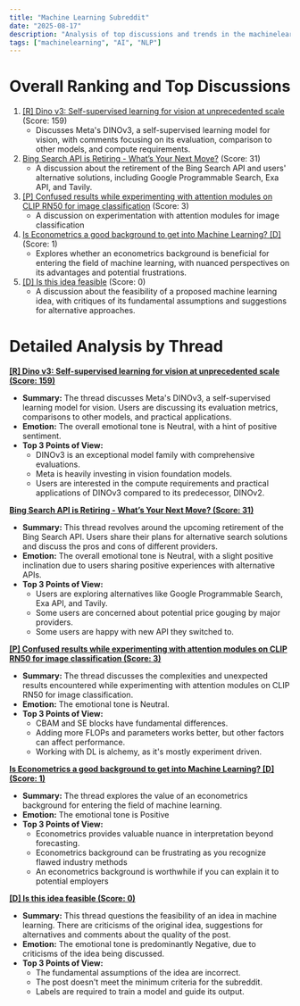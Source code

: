 ```yaml
---
title: "Machine Learning Subreddit"
date: "2025-08-17"
description: "Analysis of top discussions and trends in the machinelearning subreddit"
tags: ["machinelearning", "AI", "NLP"]
---
```


# Overall Ranking and Top Discussions
1. [[R] Dino v3: Self-supervised learning for vision at unprecedented scale](https://ai.meta.com/blog/dinov3-self-supervised-vision-model/) (Score: 159)
    * Discusses Meta's DINOv3, a self-supervised learning model for vision, with comments focusing on its evaluation, comparison to other models, and compute requirements.
2.  [Bing Search API is Retiring - What’s Your Next Move?](https://i.redd.it/qaeyweuf2mjf1.png) (Score: 31)
    *  A discussion about the retirement of the Bing Search API and users' alternative solutions, including Google Programmable Search, Exa API, and Tavily.
3. [[P] Confused results while experimenting with attention modules on CLIP RN50 for image classification](https://www.reddit.com/r/MachineLearning/comments/1msq0uf/p_confused_results_while_experimenting_with/) (Score: 3)
    * A discussion on experimentation with attention modules for image classification
4.  [Is Econometrics a good background to get into Machine Learning? [D]](https://www.reddit.com/r/MachineLearning/comments/1msrdfq/is_econometrics_a_good_background_to_get_into/) (Score: 1)
    *  Explores whether an econometrics background is beneficial for entering the field of machine learning, with nuanced perspectives on its advantages and potential frustrations.
5. [[D] Is this idea feasible](https://www.reddit.com/r/MachineLearning/comments/1msuaiz/d_is_this_idea_feasible/) (Score: 0)
    *  A discussion about the feasibility of a proposed machine learning idea, with critiques of its fundamental assumptions and suggestions for alternative approaches.

# Detailed Analysis by Thread
**[[R] Dino v3: Self-supervised learning for vision at unprecedented scale (Score: 159)](https://ai.meta.com/blog/dinov3-self-supervised-vision-model/)**
*  **Summary:** The thread discusses Meta's DINOv3, a self-supervised learning model for vision. Users are discussing its evaluation metrics, comparisons to other models, and practical applications.
*  **Emotion:** The overall emotional tone is Neutral, with a hint of positive sentiment.
*  **Top 3 Points of View:**
    * DINOv3 is an exceptional model family with comprehensive evaluations.
    * Meta is heavily investing in vision foundation models.
    * Users are interested in the compute requirements and practical applications of DINOv3 compared to its predecessor, DINOv2.

**[Bing Search API is Retiring - What’s Your Next Move? (Score: 31)](https://i.redd.it/qaeyweuf2mjf1.png)**
*  **Summary:**  This thread revolves around the upcoming retirement of the Bing Search API. Users share their plans for alternative search solutions and discuss the pros and cons of different providers.
*  **Emotion:** The overall emotional tone is Neutral, with a slight positive inclination due to users sharing positive experiences with alternative APIs.
*  **Top 3 Points of View:**
    * Users are exploring alternatives like Google Programmable Search, Exa API, and Tavily.
    * Some users are concerned about potential price gouging by major providers.
    * Some users are happy with new API they switched to.

**[[P] Confused results while experimenting with attention modules on CLIP RN50 for image classification (Score: 3)](https://www.reddit.com/r/MachineLearning/comments/1msq0uf/p_confused_results_while_experimenting_with/)**
*  **Summary:**  The thread discusses the complexities and unexpected results encountered while experimenting with attention modules on CLIP RN50 for image classification.
*  **Emotion:** The emotional tone is Neutral.
*  **Top 3 Points of View:**
    *  CBAM and SE blocks have fundamental differences.
    *  Adding more FLOPs and parameters works better, but other factors can affect performance.
    *  Working with DL is alchemy, as it's mostly experiment driven.

**[Is Econometrics a good background to get into Machine Learning? [D] (Score: 1)](https://www.reddit.com/r/MachineLearning/comments/1msrdfq/is_econometrics_a_good_background_to_get_into/)**
*  **Summary:**  The thread explores the value of an econometrics background for entering the field of machine learning.
*  **Emotion:** The emotional tone is Positive
*  **Top 3 Points of View:**
    *  Econometrics provides valuable nuance in interpretation beyond forecasting.
    *  Econometrics background can be frustrating as you recognize flawed industry methods
    *  An econometrics background is worthwhile if you can explain it to potential employers

**[[D] Is this idea feasible (Score: 0)](https://www.reddit.com/r/MachineLearning/comments/1msuaiz/d_is_this_idea_feasible/)**
*  **Summary:**  This thread questions the feasibility of an idea in machine learning. There are criticisms of the original idea, suggestions for alternatives and comments about the quality of the post.
*  **Emotion:** The emotional tone is predominantly Negative, due to criticisms of the idea being discussed.
*  **Top 3 Points of View:**
    * The fundamental assumptions of the idea are incorrect.
    * The post doesn't meet the minimum criteria for the subreddit.
    * Labels are required to train a model and guide its output.
